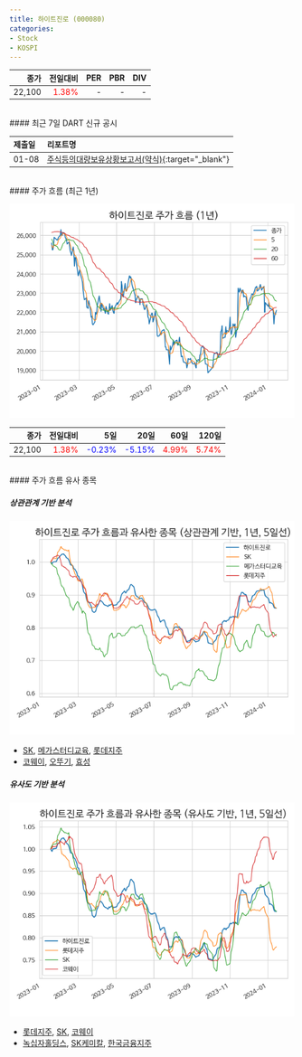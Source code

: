 ```yaml
---
title: 하이트진로 (000080)
categories:
- Stock
- KOSPI
---
```


|종가|전일대비|PER|PBR|DIV|
|---:|-------:|--:|--:|--:|
|22,100|<span style="color: red">1.38%</span>|-|-|-|

<!-- more -->

<br>
#### 최근 7일 DART 신규 공시


|제출일|리포트명|
|:-----|:-------|
|01-08|[주식등의대량보유상황보고서(약식)](https://dart.fss.or.kr/dsaf001/main.do?rcpNo=20240108000569){:target="_blank"}|

<br>
#### 주가 흐름 (최근 1년)

![000080](/assets/images/stock/000080.png)

|종가|전일대비|5일|20일|60일|120일|
|---:|-------:|--:|---:|---:|----:|
|22,100|<span style="color: red">1.38%</span>|<span style="color: blue">-0.23%</span>|<span style="color: blue">-5.15%</span>|<span style="color: red">4.99%</span>|<span style="color: red">5.74%</span>|

<br>
#### 주가 흐름 유사 종목

##### 상관관계 기반 분석

![000080](/assets/images/stock/000080_corr.png)
- [SK](/034730/), [메가스터디교육](/215200/), [롯데지주](/004990/)
- [코웨이](/021240/), [오뚜기](/007310/), [효성](/004800/)

##### 유사도 기반 분석

![000080](/assets/images/stock/000080_sim.png)
- [롯데지주](/004990/), [SK](/034730/), [코웨이](/021240/)
- [녹십자홀딩스](/005250/), [SK케미칼](/285130/), [한국금융지주](/071050/)